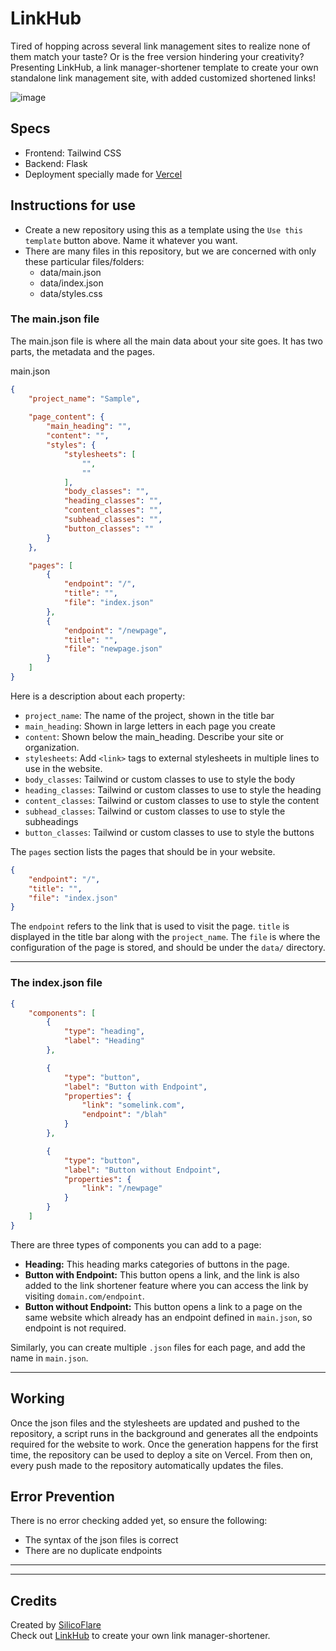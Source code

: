 # LinkHub
Tired of hopping across several link management sites to realize none of them match your taste? Or is the free version hindering your creativity? Presenting LinkHub, a link manager-shortener template to create your own standalone link management site, with added customized shortened links!

![image](https://github.com/SilicoFlare/linkhub/assets/100959814/12694de6-51ab-444e-abc6-c87a1bec3832)


## Specs
* Frontend: Tailwind CSS
* Backend: Flask
* Deployment specially made for [Vercel](https://vercel.com/)


## Instructions for use
* Create a new repository using this as a template using the `Use this template` button above. Name it whatever you want.
* There are many files in this repository, but we are concerned with only these particular files/folders:
    * data/main.json
    * data/index.json
    * data/styles.css

### The main.json file
The main.json file is where all the main data about your site goes. It has two parts, the metadata and the pages.

main.json
```json
{
    "project_name": "Sample",
    
    "page_content": {
        "main_heading": "",
        "content": "",
        "styles": {
            "stylesheets": [
                "", 
                ""
            ],
            "body_classes": "",
            "heading_classes": "",
            "content_classes": "",
            "subhead_classes": "",
            "button_classes": ""
        }
    },

    "pages": [
        {
            "endpoint": "/",
            "title": "",
            "file": "index.json"
        },
        {
            "endpoint": "/newpage",
            "title": "",
            "file": "newpage.json"
        }
    ]
}
```

Here is a description about each property:
* `project_name`: The name of the project, shown in the title bar
* `main_heading`: Shown in large letters in each page you create
* `content`: Shown below the main_heading. Describe your site or organization.
* `stylesheets`: Add `<link>` tags to external stylesheets in multiple lines to use in the website.
* `body_classes`: Tailwind or custom classes to use to style the body
* `heading_classes`: Tailwind or custom classes to use to style the heading
* `content_classes`: Tailwind or custom classes to use to style the content
* `subhead_classes`: Tailwind or custom classes to use to style the subheadings
* `button_classes`: Tailwind or custom classes to use to style the buttons

The `pages` section lists the pages that should be in your website.
```json
{
    "endpoint": "/",
    "title": "",
    "file": "index.json"
}
```
The `endpoint` refers to the link that is used to visit the page. `title` is displayed in the title bar along with the `project_name`. The `file` is where the configuration of the page is stored, and should be under the `data/` directory.

---

### The index.json file
```json
{
    "components": [
        {
            "type": "heading",
            "label": "Heading"
        },

        {
            "type": "button",
            "label": "Button with Endpoint",
            "properties": {
                "link": "somelink.com",
                "endpoint": "/blah"
            }
        },

        {
            "type": "button",
            "label": "Button without Endpoint",
            "properties": {
                "link": "/newpage"
            }
        }
    ]
}

```

There are three types of components you can add to a page:
* **Heading:** This heading marks categories of buttons in the page.
* **Button with Endpoint:** This button opens a link, and the link is also added to the link shortener feature where you can access the link by visiting `domain.com/endpoint`.
* **Button without Endpoint:** This button opens a link to a page on the same website which already has an endpoint defined in `main.json`, so endpoint is not required.

Similarly, you can create multiple `.json` files for each page, and add the name in `main.json`.

---

## Working
Once the json files and the stylesheets are updated and pushed to the repository, a script runs in the background and generates all the endpoints required for the website to work. Once the generation happens for the first time, the repository can be used to deploy a site on Vercel. From then on, every push made to the repository automatically updates the files.


## Error Prevention
There is no error checking added yet, so ensure the following:
* The syntax of the json files is correct
* There are no duplicate endpoints


---
---

## Credits
Created by [SilicoFlare](https://github.com/SilicoFlare)<br>
Check out [LinkHub](https://github.com/HackerSpace-PESU/linkhub) to create your own link manager-shortener.

